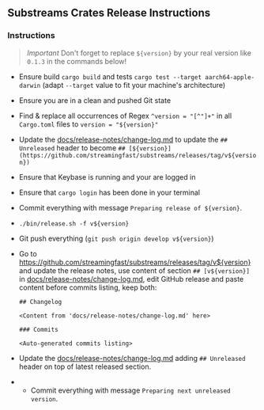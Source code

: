 ## Substreams Crates Release Instructions

### Instructions

> *Important* Don't forget to replace `${version}` by your real version like `0.1.3` in the commands below!

- Ensure build `cargo build` and tests `cargo test --target aarch64-apple-darwin` (adapt `--target` value to fit your machine's architecture)
- Ensure you are in a clean and pushed Git state
- Find & replace all occurrences of Regex `^version = "[^"]+"` in all `Cargo.toml` files to `version = "${version}"`
- Update the [docs/release-notes/change-log.md](../docs/release-notes/change-log.md) to update the `## Unreleased` header to become `## [${version}](https://github.com/streamingfast/substreams/releases/tag/v${version})`
- Ensure that Keybase is running and your are logged in
- Ensure that `cargo login` has been done in your terminal
- Commit everything with message `Preparing release of ${version}`.
- `./bin/release.sh -f v${version}`
- Git push everything (`git push origin develop v${version}`)
- Go to https://github.com/streamingfast/substreams/releases/tag/v${version} and update the release notes, use content of section `## [v${version}]` in [docs/release-notes/change-log.md](../docs/release-notes/change-log.md), edit GitHub release and paste content before commits listing, keep both:

  ```
  ## Changelog

  <Content from 'docs/release-notes/change-log.md' here>

  ### Commits

  <Auto-generated commits listing>
  ```

- Update the [docs/release-notes/change-log.md](../docs/release-notes/change-log.md) adding `## Unreleased` header on top of latest released section.
- - Commit everything with message `Preparing next unreleased version`.
